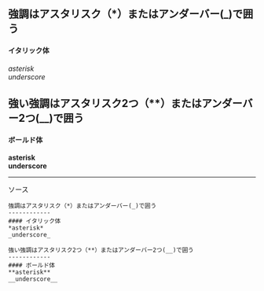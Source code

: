 強調はアスタリスク（*）またはアンダーバー(_)で囲う
------------
#### イタリック体  
*asterisk*  
_underscore_

強い強調はアスタリスク2つ（**）またはアンダーバー2つ(__)で囲う
------------
#### ボールド体  
**asterisk**  
__underscore__

*****

ソース

    強調はアスタリスク（*）またはアンダーバー(_)で囲う
    ------------
    #### イタリック体  
    *asterisk*  
    _underscore_
    
    強い強調はアスタリスク2つ（**）またはアンダーバー2つ(__)で囲う
    ------------
    #### ボールド体  
    **asterisk**  
    __underscore__
